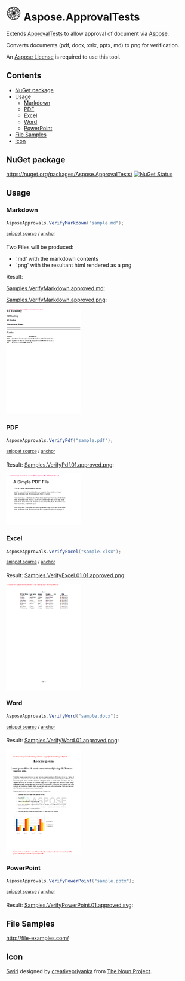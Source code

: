 <!--
GENERATED FILE - DO NOT EDIT
This file was generated by [MarkdownSnippets](https://github.com/SimonCropp/MarkdownSnippets).
Source File: /readme.source.md
To change this file edit the source file and then run MarkdownSnippets.
-->

# <img src="/src/icon.png" height="40px"> Aspose.ApprovalTests

Extends [ApprovalTests](https://github.com/approvals/ApprovalTests.Net) to allow approval of document via [Aspose](https://www.aspose.com/).

Converts documents (pdf, docx, xslx, pptx, md) to png for verification.

An [Aspose License](https://purchase.aspose.com/policies/license-types) is required to use this tool.

<!-- toc -->
## Contents

  * [NuGet package](#nuget-package)
  * [Usage](#usage)
    * [Markdown](#markdown)
    * [PDF](#pdf)
    * [Excel](#excel)
    * [Word](#word)
    * [PowerPoint](#powerpoint)
  * [File Samples](#file-samples)
  * [Icon](#icon)
<!-- endtoc -->



## NuGet package

https://nuget.org/packages/Aspose.ApprovalTests/ [![NuGet Status](http://img.shields.io/nuget/v/Aspose.ApprovalTests.svg)](https://www.nuget.org/packages/Aspose.ApprovalTests/)


## Usage


### Markdown

<!-- snippet: VerifyMarkdown -->
<a id='snippet-verifymarkdown'/></a>
```cs
AsposeApprovals.VerifyMarkdown("sample.md");
```
<sup>[snippet source](/src/Tests/Samples.cs#L50-L54) / [anchor](#snippet-verifymarkdown)</sup>
<!-- endsnippet -->

Two Files will be produced:

  * '.md' with the markdown contents
  * '.png' with the resultant html rendered as a png

Result:

[Samples.VerifyMarkdown.approved.md](/src/Tests/Samples.VerifyMarkdown.approved.md):

[Samples.VerifyMarkdown.approved.png](/src/Tests/Samples.VerifyMarkdown.approved.png):

<img src="/src/Tests/Samples.VerifyMarkdown.approved.png" width="200px">


### PDF

<!-- snippet: VerifyPdf -->
<a id='snippet-verifypdf'/></a>
```cs
AsposeApprovals.VerifyPdf("sample.pdf");
```
<sup>[snippet source](/src/Tests/Samples.cs#L10-L14) / [anchor](#snippet-verifypdf)</sup>
<!-- endsnippet -->

Result: [Samples.VerifyPdf.01.approved.png](/src/Tests/Samples.VerifyPdf.01.approved.png):

<img src="/src/Tests/Samples.VerifyPdf.01.approved.png" width="200px">


### Excel

<!-- snippet: VerifyExcel -->
<a id='snippet-verifyexcel'/></a>
```cs
AsposeApprovals.VerifyExcel("sample.xlsx");
```
<sup>[snippet source](/src/Tests/Samples.cs#L30-L34) / [anchor](#snippet-verifyexcel)</sup>
<!-- endsnippet -->

Result: [Samples.VerifyExcel.01.01.approved.png](/src/Tests/Samples.VerifyExcel.01.01.approved.png):

<img src="/src/Tests/Samples.VerifyExcel.01.01.approved.png" width="200px">


### Word

<!-- snippet: VerifyWord -->
<a id='snippet-verifyword'/></a>
```cs
AsposeApprovals.VerifyWord("sample.docx");
```
<sup>[snippet source](/src/Tests/Samples.cs#L40-L44) / [anchor](#snippet-verifyword)</sup>
<!-- endsnippet -->

Result: [Samples.VerifyWord.01.approved.png](/src/Tests/Samples.VerifyWord.01.approved.png):

<img src="/src/Tests/Samples.VerifyWord.01.approved.png" width="200px">


### PowerPoint

<!-- snippet: VerifyPowerPoint -->
<a id='snippet-verifypowerpoint'/></a>
```cs
AsposeApprovals.VerifyPowerPoint("sample.pptx");
```
<sup>[snippet source](/src/Tests/Samples.cs#L20-L24) / [anchor](#snippet-verifypowerpoint)</sup>
<!-- endsnippet -->

Result: [Samples.VerifyPowerPoint.01.approved.svg](/src/Tests/Samples.VerifyPowerPoint.01.approved.svg):


## File Samples

http://file-examples.com/


## Icon

[Swirl](https://thenounproject.com/term/swirl/1568686/) designed by [creativepriyanka](https://thenounproject.com/creativepriyanka) from [The Noun Project](https://thenounproject.com/creativepriyanka).
